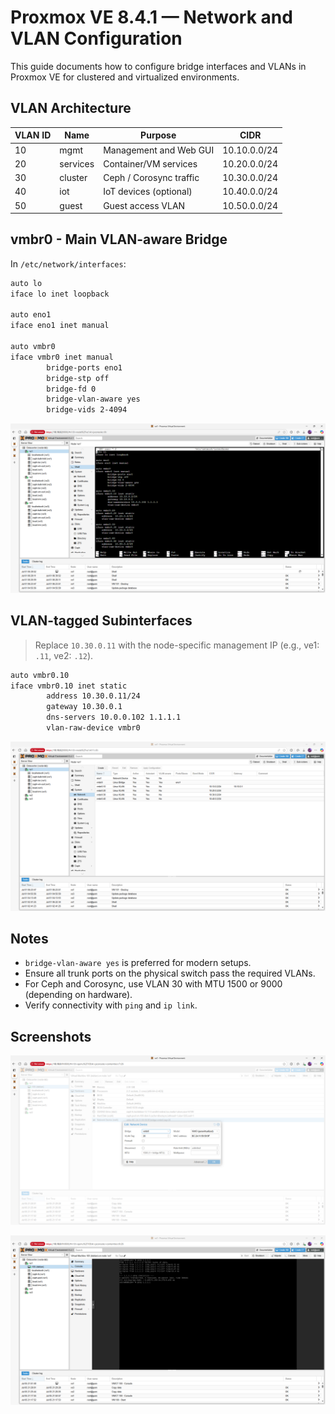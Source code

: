 # Proxmox VE 8.4.1 — Network and VLAN Configuration

This guide documents how to configure bridge interfaces and VLANs in Proxmox VE for clustered and virtualized environments.

## VLAN Architecture

| VLAN ID | Name      | Purpose                  | CIDR           |
|---------|-----------|--------------------------|----------------|
| 10      | mgmt      | Management and Web GUI   | 10.10.0.0/24   |
| 20      | services  | Container/VM services    | 10.20.0.0/24   |
| 30      | cluster   | Ceph / Corosync traffic  | 10.30.0.0/24   |
| 40      | iot       | IoT devices (optional)   | 10.40.0.0/24   |
| 50      | guest     | Guest access VLAN        | 10.50.0.0/24   |

## vmbr0 - Main VLAN-aware Bridge

In `/etc/network/interfaces`:

```bash
auto lo
iface lo inet loopback

auto eno1
iface eno1 inet manual

auto vmbr0
iface vmbr0 inet manual
        bridge-ports eno1
        bridge-stp off
        bridge-fd 0
        bridge-vlan-aware yes
        bridge-vids 2-4094
```

![Proxmox Ve1 Network Interfaces](/docs/proxmox/8.4.1/bare-metal/assets/screenshots/proxmox-ve1-network-interfaces.png)

## VLAN-tagged Subinterfaces 

> Replace `10.30.0.11` with the node-specific management IP (e.g., ve1: `.11`, ve2: `.12`).

```bash
auto vmbr0.10
iface vmbr0.10 inet static
        address 10.30.0.11/24
        gateway 10.30.0.1
        dns-servers 10.0.0.102 1.1.1.1
        vlan-raw-device vmbr0
```

![Proxmox Ve1 Network Vmbr0](/docs/proxmox/8.4.1/bare-metal/assets/screenshots/proxmox-ve1-network-vmbr0.png)

## Notes

- `bridge-vlan-aware yes` is preferred for modern setups.
- Ensure all trunk ports on the physical switch pass the required VLANs.
- For Ceph and Corosync, use VLAN 30 with MTU 1500 or 9000 (depending on hardware).
- Verify connectivity with `ping` and `ip link`.


## Screenshots

![Proxmox Network Vlan Tags](/docs/proxmox/8.4.1/bare-metal/assets/screenshots/proxmox-network-vlan-tags.png)

![Proxmox Network Vlan Ping](/docs/proxmox/8.4.1/bare-metal/assets/screenshots/proxmox-network-vlan-ping.png)
